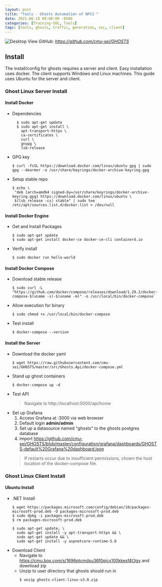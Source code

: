 ```yaml
---
layout: post
title: "Tools - Ghosts Automation of NPCS "
date: 2021-06-18 09:00:00 -0500
categories: [Training-SOC, Tools]
tags: [tools, ghosts, traffic, generation, soc, client]
---
```

![Desktop View](https://github.com/cmu-sei/GHOSTS/raw/master/assets/ghosts-logo.jpg)
_GitHub: <https://github.com/cmu-sei/GHOSTS>_

## Install

The install/config for ghosts requires a server and client. Easy installation uses docker. The client supports Windows and Linux machines. This guide uses Ubuntu for the server and client.

### Ghost Linux Server Install

#### Install Docker
- Dependencies  
  ```console
    $ sudo apt-get update
    $ sudo apt-get install \
      apt-transport-https \
      ca-certificates \
      curl \
      gnupg \
      lsb-release
    ```
- GPG key
    ```console
    $ curl -fsSL https://download.docker.com/linux/ubuntu gpg | sudo gpg --dearmor -o /usr/share/keyrings/docker-archive-keyring.gpg
    ```
- Setup stable repo 
     ```console
     $ echo \
      "deb [arch=amd64 signed-by=/usr/share/keyrings/docker-archive-keyring.gpg] https://download.docker.com/linux/ubuntu \
      $(lsb_release -cs) stable" | sudo tee /etc/apt/sources.list.d/docker.list > /dev/null
    ```
#### Install Docker Engine
- Get and Install Packages  
    ```console
    $ sudo apt-get update
    $ sudo apt-get install docker-ce docker-ce-cli containerd.io
  ```
      
- Verify install
    ```console 
  $ sudo docker run hello-world
    ```
#### Install Docker Compose
   - Download stable release
      ```console
      $ sudo curl -L "https://github.com/docker/compose/releases/download/1.29.2/docker-compose-$(uname -s)-$(uname -m)" -o /usr/local/bin/docker-compose`
      ```
   - Allow execution for binary
      ```console
      $ sudo chmod +x /usr/local/bin/docker-compose
      ```
   - Test install
      ```console
      $ docker-compose --version
      ```
#### Install the Server
   - Download the docker yaml
     ```console
     $ wget https://raw.githubusercontent.com/cmu-sei/GHOSTS/master/src/Ghosts.Api/docker-compose.yml
     ```
   - Stand up ghost containers
     ```console
     $ docker-compose up -d
     ```
   - Test API
     > Navigate to http://localhost:5000/api/home
   - Set up Grafana
      1. Access Grafana at :3000 via web browser
      2. Default login <b>admin/admin</b>
      3. Set up a datasource named "ghosts" to the ghosts postgres database
      4. import https://github.com/cmu-sei/GHOSTS/blob/master/configuration/grafana/dashboards/GHOSTS-default%20Grafana%20dashboard.json
      > If restarts occur due to insufficient permissions, chown the host location of the docker-compose file.

### Ghost Linux Client Install
#### Ubuntu Install
  - .NET Install
    ```console
    $ wget https://packages.microsoft.com/config/debian/10/packages-microsoft-prod.deb -O packages-microsoft-prod.deb
    $ sudo dpkg -i packages-microsoft-prod.deb
    $ rm packages-microsoft-prod.deb
    ```
    ```console 
    $ sudo apt-get update; \
      sudo apt-get install -y apt-transport-https && \
      sudo apt-get update && \
      sudo apt-get install -y aspnetcore-runtime-5.0
     ```
  - Download Client
    - Navigate to https://cmu.box.com/s/1696ptcmdsu36f0qicx100kkesf4t3gv and download zip
    - Unzip to user directory that ghosts should run in 
      ```console
      $ unzip ghosts-client-linux-v3.0.zip
      ```




